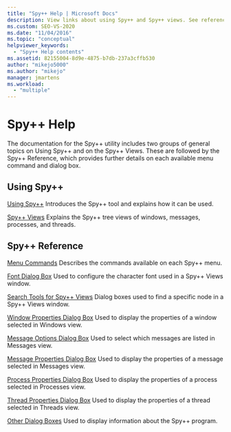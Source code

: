 ```yaml
---
title: "Spy++ Help | Microsoft Docs"
description: View links about using Spy++ and Spy++ views. See reference links that provide details about each available Spy++ menu command and dialog box.
ms.custom: SEO-VS-2020
ms.date: "11/04/2016"
ms.topic: "conceptual"
helpviewer_keywords:
  - "Spy++ Help contents"
ms.assetid: 82155004-8d9e-4875-b7db-237a3cffb530
author: "mikejo5000"
ms.author: "mikejo"
manager: jmartens
ms.workload:
  - "multiple"
---
```

# Spy++ Help
The documentation for the Spy++ utility includes two groups of general topics on Using Spy++ and on the Spy++ Views. These are followed by the Spy++ Reference, which provides further details on each available menu command and dialog box.

## Using Spy++
 [Using Spy++](../debugger/using-spy-increment.md)
 Introduces the Spy++ tool and explains how it can be used.

 [Spy++ Views](../debugger/spy-increment-views.md)
 Explains the Spy++ tree views of windows, messages, processes, and threads.

## Spy++ Reference
 [Menu Commands](../debugger/menu-commands.md)
 Describes the commands available on each Spy++ menu.

 [Font Dialog Box](../debugger/font-dialog-box-microsoft-spy-increment-help.md)
 Used to configure the character font used in a Spy++ Views window.

 [Search Tools for Spy++ Views](../debugger/search-tools-for-spy-increment-views.md)
 Dialog boxes used to find a specific node in a Spy++ Views window.

 [Window Properties Dialog Box](../debugger/window-properties-dialog-box.md)
 Used to display the properties of a window selected in Windows view.

 [Message Options Dialog Box](../debugger/message-options-dialog-box.md)
 Used to select which messages are listed in Messages view.

 [Message Properties Dialog Box](../debugger/message-properties-dialog-box.md)
 Used to display the properties of a message selected in Messages view.

 [Process Properties Dialog Box](../debugger/process-properties-dialog-box.md)
 Used to display the properties of a process selected in Processes view.

 [Thread Properties Dialog Box](../debugger/thread-properties-dialog-box.md)
 Used to display the properties of a thread selected in Threads view.

 [Other Dialog Boxes](../debugger/other-dialog-boxes.md)
 Used to display information about the Spy++ program.